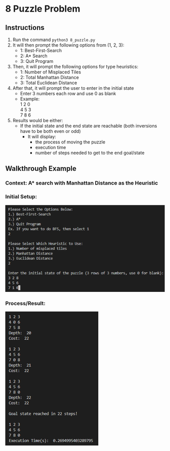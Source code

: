 # 8 Puzzle Problem

## Instructions
1. Run the command `python3 8_puzzle.py`
2. It will then prompt the following options from (1, 2, 3):
    - 1: Best-First-Search
    - 2: A* Search
    - 3: Quit Program
3. Then, it will prompt the following options for type heuristics:
    - 1: Number of Misplaced Tiles
    - 2: Total Manhattan Distance
    - 3: Total Euclidean Distance
4. After that, it will prompt the user to enter in the initial state
    - Enter 3 numbers each row and use 0 as blank
    - Example: <br /> 
        1 2 0 <br />
        4 5 3 <br />
        7 8 6 <br />
5.  Results would be either:
    - If the initial state and the end state are reachable (both inversions have to be both even or odd)
        - It will display: 
            - the process of moving the puzzle
            - execution time
            - number of steps needed to get to the end goal/state

## Walkthrough Example
### Context: A* search with Manhattan Distance as the Heuristic 
### Initial Setup: 
![alt text](Initial_Setup.png) <br />
### Process/Result:  
![alt text](image-2.png) <br />